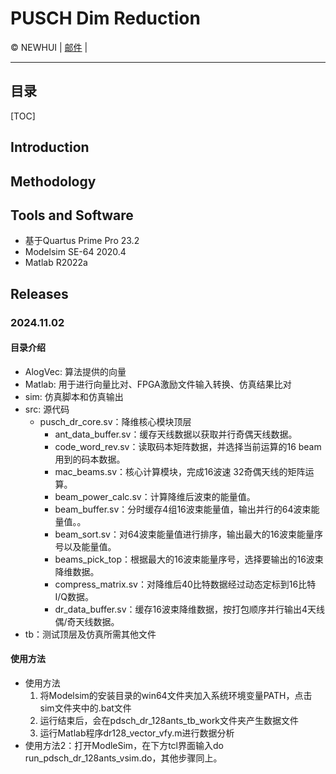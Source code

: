
# PUSCH Dim Reduction
&copy; NEWHUI | [邮件](mailto:eliuhui@163.com) |

***
## 目录
[TOC]

## Introduction

## Methodology

## Tools and Software
+ 基于Quartus Prime Pro 23.2
+ Modelsim SE-64 2020.4
+ Matlab R2022a

## Releases

### 2024.11.02

#### 目录介绍
+ AlogVec: 算法提供的向量
+ Matlab: 用于进行向量比对、FPGA激励文件输入转换、仿真结果比对
+ sim: 仿真脚本和仿真输出
+ src: 源代码
  + pusch_dr_core.sv：降维核心模块顶层
    + ant_data_buffer.sv：缓存天线数据以获取并行奇偶天线数据。
    + code_word_rev.sv：读取码本矩阵数据，并选择当前运算的16 beam用到的码本数据。
    + mac_beams.sv：核心计算模块，完成16波速 32奇偶天线的矩阵运算。
    + beam_power_calc.sv：计算降维后波束的能量值。
    + beam_buffer.sv：分时缓存4组16波束能量值，输出并行的64波束能量值。。
    + beam_sort.sv：对64波束能量值进行排序，输出最大的16波束能量序号以及能量值。
    + beams_pick_top：根据最大的16波束能量序号，选择要输出的16波束降维数据。
    + compress_matrix.sv：对降维后40比特数据经过动态定标到16比特I/Q数据。
    + dr_data_buffer.sv：缓存16波束降维数据，按打包顺序并行输出4天线偶/奇天线数据。
+ tb：测试顶层及仿真所需其他文件

#### 使用方法
+ 使用方法
    1. 将Modelsim的安装目录的win64文件夹加入系统环境变量PATH，点击sim文件夹中的.bat文件
    2. 运行结束后，会在pdsch_dr_128ants_tb_work文件夹产生数据文件
    3. 运行Matlab程序dr128_vector_vfy.m进行数据分析
+ 使用方法2：打开ModleSim，在下方tcl界面输入do run_pdsch_dr_128ants_vsim.do，其他步骤同上。